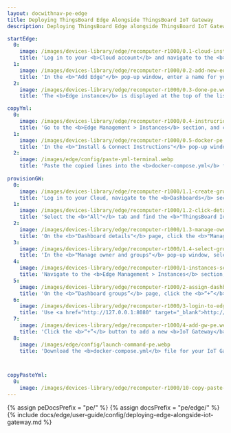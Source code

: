 ```yaml
---
layout: docwithnav-pe-edge
title: Deploying ThingsBoard Edge Alongside ThingsBoard IoT Gateway
description: Deploying ThingsBoard Edge alongside ThingsBoard IoT Gateway

startEdge:
  0:
    image: /images/devices-library/edge/recomputer-r1000/0.1-cloud-instances-section-pe.webp
    title: 'Log in to your <b>Cloud account</b> and navigate to the <b>Edge Management > Instances</b> section. Click the <b>“+”</b> button and select the <b>“Add new edge”</b> option.'
  1:
    image: /images/devices-library/edge/recomputer-r1000/0.2-add-new-edge-pe.webp
    title: 'In the <b>"Add Edge"</b> pop-up window, enter a name for your Edge in the <b>"Name"</b> field, and click the <b>"Add"</b> button.'
  2:
    image: /images/devices-library/edge/recomputer-r1000/0.3-done-pe.webp
    title: 'The <b>Edge instance</b> is displayed at the top of the list, as entries are sorted by creation time by default.'

copyYml:
  0:
    image: /images/devices-library/edge/recomputer-r1000/0.4-instrucrions-button-pe.webp
    title: 'Go to the <b>Edge Management > Instances</b> section, and click on the <b>Edge instance</b>. On the <b>Edge details"</b> page, click the <b>"Install & Connect Instructions"</b> button.'
  1:
    image: /images/devices-library/edge/recomputer-r1000/0.5-docker-pe.webp
    title: 'In the <b>"Install & Connect Instructions"</b> pop-up window, select the <b>"Docker"</b> tab and copy the configuration lines.'
  2:
    image: /images/edge/config/paste-yml-terminal.webp
    title: 'Paste the copied lines into the <b>docker-compose.yml</b> file in the terminal and save it. To close the file, press <b>CTRL+X</b>.'
    
provisionGW:
  0:
    image: /images/devices-library/edge/recomputer-r1000/1.1-create-group-pe.webp
    title: 'Log in to your Cloud, navigate to the <b>Dashboards</b> section, and select the <b>"Group"</b> tab. Click the <b>"+"</b> button to add a new group. In the <b>"Add entity group"</b> pop-up window, enter the group name in the <b>"Name"</b> field and click the <b>"Add"</b> button.'
  1:
    image: /images/devices-library/edge/recomputer-r1000/1.2-click-details-dashboard-pe.webp
    title: 'Select the <b>"All"</b> tab and find the <b>"ThingsBoard IoT Gateways"</b> dashboard. The <b>"ThingsBoard IoT Gateways"</b> dashboard is one of the pre-created, out-of-the-box dashboards available. Click the <b>"Dashboard details"</b> button.'
  2:
    image: /images/devices-library/edge/recomputer-r1000/1.3-manage-owners-pe.webp
    title: 'On the <b>"Dashboard details"</b> page, click the <b>"Manage owner and groups"</b> button.'
  3:
    image: /images/devices-library/edge/recomputer-r1000/1.4-select-group-pe.webp
    title: 'In the <b>"Manage owner and groups"</b> pop-up window, select the newly created group from the <b>"Groups"</b> drop-down menu. Click the <b>"Update"</b> button.'
  4:
    image: /images/devices-library/edge/recomputer-r1000/1-instances-section-pe.webp
    title: 'Navigate to the <b>Edge Management > Instances</b> section, then click the <b>“Manage edge dashboard groups”</b> button.'
  5:
    image: /images/devices-library/edge/recomputer-r1000/2-assign-dashboard-pe.webp
    title: 'On the <b>“Dashboard groups”</b> page, click the <b>“+”</b> icon to assign the newly created group to the <b>Edge instance</b>. Click the <b>“Assign”</b> button. The group and all dashboards within it will be assigned to the <b>Edge instance</b>.'
  6:
    image: /images/devices-library/edge/recomputer-r1000/3-login-to-edge-pe.webp
    title: 'Use <a href="http://127.0.0.1:8080" target="_blank">http://127.0.0.1:8080</a> to open the <b>Edge instance</b>, log in with your credentials, and go to the <b>Dashboards</b> section to open the <b>“ThingsBoard IoT Gateways”</b> dashboard.'
  7:
    image: /images/devices-library/edge/recomputer-r1000/4-add-gw-pe.webp
    title: 'Click the <b>“+”</b> button to add a new <b>IoT Gateway</b> device. Enter the gateway name in the <b>“Name”</b> field, and select the <b>“default”</b> device profile. Click the <b>“Create”</b> button.'
  8:
    image: /images/edge/config/launch-command-pe.webp
    title: 'Download the <b>docker-compose.yml</b> file for your IoT Gateway device from the <b>“Launch command”</b> pop-up window.'



copyPasteYml:
  0:
    image: /images/devices-library/edge/recomputer-r1000/10-copy-paste-configs.webp
---
```


{% assign peDocsPrefix = "pe/" %}
{% assign docsPrefix = "pe/edge/" %}
{% include docs/edge/user-guide/config/deploying-edge-alongside-iot-gateway.md %}